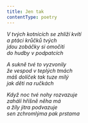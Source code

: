 ```yaml
---
title: Jen tak
contentType: poetry
---
```


<section>

_V tvých kotnících se zhlíží kvítí  
a ptáci krůčků tvých  
jdou zobáčky si omočiti  
do hudby v podpatcích_

</section>

<section>

_A sukně tvé to vyzvonily  
že vespod v teplých tmách  
máš dolíček tak tuze milý  
jak děti na ručkách_

</section>

<section>

_Když noc tvé nohy rozvazuje  
zahálí hříšně něha má  
a žíly jitra podvazuje  
sen zchromlýma pak prstama_

</section>
